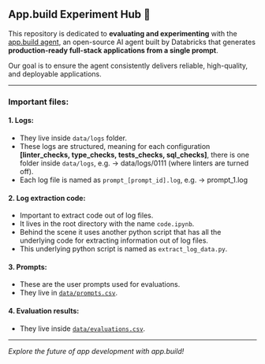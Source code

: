 ## App.build Experiment Hub 🧪
This repository is dedicated to **evaluating and experimenting** with the [app.build agent](https://github.com/appdotbuild/agent), an open-source AI agent built by Databricks that generates **production-ready full-stack applications from a single prompt**.

Our goal is to ensure the agent consistently delivers reliable, high-quality, and deployable applications.

---

### Important files:

#### 1. Logs:
- They live inside `data/logs` folder.
- These logs are structured, meaning for each configuration **[linter_checks, type_checks, tests_checks, sql_checks]**, there is one folder inside `data/logs`, e.g. -> data/logs/0111 (where linters are turned off). 
- Each log file is named as `prompt_[prompt_id].log`, e.g. -> prompt_1.log

#### 2. Log extraction code:
- Important to extract code out of log files.
- It lives in the root directory with the name `code.ipynb`.
- Behind the scene it uses another python script that has all the underlying code for extracting information out of log files.
- This underlying python script is named as `extract_log_data.py`.

#### 3. Prompts:
- These are the user prompts used for evaluations.
- They live in [`data/prompts.csv`](data/prompts.csv).

#### 4. Evaluation results:
- They live inside [`data/evaluations.csv`](data/evaluations.csv).



---

*Explore the future of app development with app.build!*
